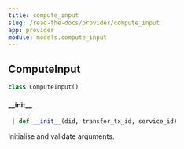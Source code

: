 ```yaml
---
title: compute_input
slug: /read-the-docs/provider/compute_input
app: provider
module: models.compute_input
---
```

## ComputeInput

```python
class ComputeInput()
```

#### \_\_init\_\_

```python
 | def __init__(did, transfer_tx_id, service_id)
```

Initialise and validate arguments.

